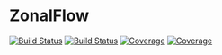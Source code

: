 # ZonalFlow

[![Build Status](https://travis-ci.com/gvn22/ZonalFlow.jl.svg?branch=master)](https://travis-ci.com/gvn22/ZonalFlow.jl)
[![Build Status](https://ci.appveyor.com/api/projects/status/github/gvn22/ZonalFlow.jl?svg=true)](https://ci.appveyor.com/project/gvn22/ZonalFlow-jl)
[![Coverage](https://codecov.io/gh/gvn22/ZonalFlow.jl/branch/master/graph/badge.svg)](https://codecov.io/gh/gvn22/ZonalFlow.jl)
[![Coverage](https://coveralls.io/repos/github/gvn22/ZonalFlow.jl/badge.svg?branch=master)](https://coveralls.io/github/gvn22/ZonalFlow.jl?branch=master)
